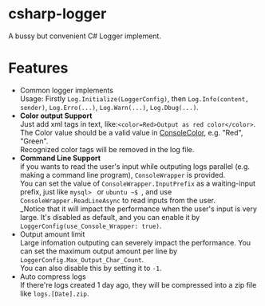 # csharp-logger
A bussy but convenient C# Logger implement.

# Features
- Common logger implements        
  Usage: Firstly `Log.Initialize(LoggerConfig)`, then `Log.Info(content, sender)`, `Log.Erro(...)`, `Log.Warn(...)`, `Log.Dbug(...)`.   
- **Color output Support**   
  Just add xml tags in text, like:`<color=Red>Output as red color</color>`.    
  The Color value should be a valid value in [ConsoleColor](https://learn.microsoft.com/en-us/dotnet/api/system.consolecolor), e.g. "Red", "Green".   
  Recognized color tags will be removed in the log file.  
- **Command Line Support**         
  if you wants to read the user's input while outputing logs parallel (e.g. making a command line program), `ConsoleWrapper` is provided.    
  You can set the value of `ConsoleWrapper.InputPrefix` as a waiting-input prefix, just like `mysql> ` or `ubuntu ~$ `, and use `ConsoleWrapper.ReadLineAsync` to read inputs from the user.    
  _Notice that it will impact the performance when the user's input is very large. It's disabled as default, and you can enable it by `LoggerConfig(use_Console_Wrapper: true)`.
- Output amount limit       
  Large infomation outputing can severely impact the performance. You can set the maximum output amount per line by `LoggerConfig.Max_Output_Char_Count`.      
  You can also disable this by setting it to `-1`.
- Auto compress logs         
  If there're logs created 1 day ago, they will be compressed into a zip file like `logs.[Date].zip`.
